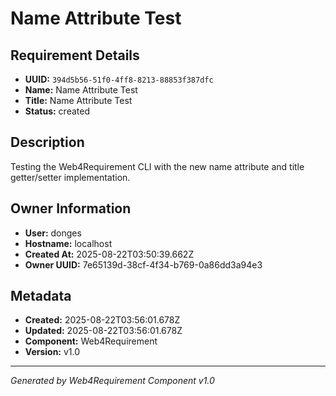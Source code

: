 # Name Attribute Test

## Requirement Details

- **UUID:** `394d5b56-51f0-4ff8-8213-88853f387dfc`
- **Name:** Name Attribute Test
- **Title:** Name Attribute Test
- **Status:** created

## Description

Testing the Web4Requirement CLI with the new name attribute and title getter/setter implementation.

## Owner Information

- **User:** donges
- **Hostname:** localhost
- **Created At:** 2025-08-22T03:50:39.662Z
- **Owner UUID:** 7e65139d-38cf-4f34-b769-0a86dd3a94e3

## Metadata

- **Created:** 2025-08-22T03:56:01.678Z
- **Updated:** 2025-08-22T03:56:01.678Z
- **Component:** Web4Requirement
- **Version:** v1.0

---

*Generated by Web4Requirement Component v1.0*